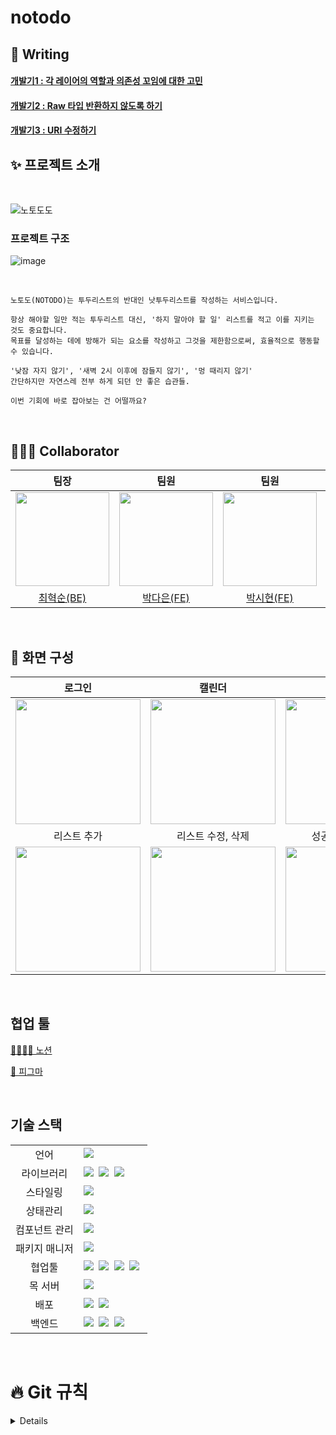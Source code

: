# notodo

## 📝 Writing
#### [개발기1 : 각 레이어의 역할과 의존성 꼬임에 대한 고민](https://velog.io/@chs98412/%ED%94%84%EB%A1%9C%EC%A0%9D%ED%8A%B8-%EB%A6%AC%ED%8C%A9%ED%86%A0%EB%A7%81-1)
#### [개발기2 : Raw 타입 반환하지 않도록 하기](https://velog.io/@chs98412/%ED%94%84%EB%A1%9C%EC%A0%9D%ED%8A%B8-%EB%A6%AC%ED%8C%A9%ED%86%A0%EB%A7%81-2)
#### [개발기3 : URI 수정하기](https://velog.io/@chs98412/%ED%94%84%EB%A1%9C%EC%A0%9D%ED%8A%B8-%EB%A6%AC%ED%8C%A9%ED%86%A0%EB%A7%81-3)

## ✨ 프로젝트 소개

<br/>

![노토도도](https://github.com/chs98412/notodo-BE/assets/79582366/9ccd8886-27d0-4419-be75-9074f842d72c)

### 프로젝트 구조
![image](https://github.com/chs98412/notodo-BE/assets/79582366/9796354d-cdfb-48a1-87c9-8babb0e9b1b8)

<br/>

```
노토도(NOTODO)는 투두리스트의 반대인 낫투두리스트를 작성하는 서비스입니다.

항상 해야할 일만 적는 투두리스트 대신, '하지 말아야 할 일' 리스트를 적고 이를 지키는 것도 중요합니다.
목표를 달성하는 데에 방해가 되는 요소를 작성하고 그것을 제한함으로써, 효율적으로 행동할 수 있습니다.

'낮잠 자지 않기', '새벽 2시 이후에 잠들지 않기', '멍 때리지 않기'
간단하지만 자연스레 전부 하게 되던 안 좋은 습관들.

이번 기회에 바로 잡아보는 건 어떨까요?
```

<br>

## 🧑🏻‍💻 Collaborator


| 팀장 | 팀원 | 팀원 | 팀원 |
| :---: | :---: | :---: | :---: |
| <a href="https://github.com/chs98412"><img src="https://velog.velcdn.com/images/chs98412/post/27a0d7f3-6f97-42d3-91e9-453efdd039a7/image.jpeg" width="150"> | <a href="https://github.com/ekdms5566"><img src="https://velog.velcdn.com/images/chs98412/post/07274634-3c91-4dcd-aab0-b17a037f8fd1/image.jpeg" width="150"></a> | <a href="https://github.com/offbeat24"><img src="https://velog.velcdn.com/images/chs98412/post/8ad1fc12-b7e6-4d3f-b08d-89502636935a/image.jpeg" width="150"></a> | <a href="https://github.com/hyoribogo"><img src="https://velog.velcdn.com/images/chs98412/post/c7e754f8-f2b0-43a0-a361-33cc4dca8f8f/image.jpeg" width="150"></a> |
|[최혁순(BE)](https://github.com/chs98412)  | [박다은(FE)](https://github.com/ekdms5566)|[박시현(FE)](https://github.com/offbeat24)|[김효리(FE)](https://github.com/hyoribogo)|

<br>

## 💫 화면 구성

| 로그인 | 캘린더 | 리스트 |
|:---:|:---:|:---:|
|<img src="https://user-images.githubusercontent.com/97094709/235503472-e4b5d8bc-07bd-4816-a37a-45ce62ec35c5.gif" width="200px"/>|<img src="https://user-images.githubusercontent.com/97094709/235506433-12897ab8-7fc5-43bd-b47b-707a666f7cad.png" width="200px"/>|<img src="https://user-images.githubusercontent.com/97094709/235506630-e0d52adf-2a3f-4713-8cf5-61c524747caa.png" width="200px"/>|
| 리스트 추가 | 리스트 수정, 삭제 | 성공 or 실패 기록 |
|<img src="https://user-images.githubusercontent.com/97094709/235503737-948da39b-cbb4-4565-9f53-6a217852ec82.gif" width="200px"/>|<img src="https://user-images.githubusercontent.com/97094709/235503731-8da01fe0-403e-4931-8529-e90a5882c190.gif" width="200px"/>|<img src="https://user-images.githubusercontent.com/97094709/235503743-73085328-76f7-41aa-9749-5f1013cb6e89.gif" width="200px"/>|


<br>

## 협업 툴

[👨‍👨‍👧‍👧 노션](https://kw-likelion11.notion.site/77b91ed84bae4a30b4f87d4f36b5a3d5)

[🎨 피그마](https://www.figma.com/file/TU1FRGXFEjJ21oqb4RGYos/%EB%82%AB%ED%88%AC%EB%91%90%EB%A6%AC%EC%8A%A4%ED%8A%B8?node-id=30%3A286&t=k5fM9c0BLbw4TBDg-1)

<br>

## 기술 스택

<table>
<tr>
 <td align="center">언어</td>
 <td>
  <img src="https://img.shields.io/badge/JavaScript-F7DF1E?style=for-the-badge&logo=JavaScript&logoColor=white"/>&nbsp
 </td>
</tr>
<tr>
 <td align="center">라이브러리</td>
 <td>
  <img src="https://img.shields.io/badge/React-61DAFB?style=for-the-badge&logo=React&logoColor=ffffff"/>&nbsp
  <img src="https://img.shields.io/badge/axios-5A29E4?style=for-the-badge&logo=axios&logoColor=white"/>&nbsp
  <img src="https://img.shields.io/badge/.ENV-ECD53F?style=for-the-badge&logo=.ENV&logoColor=white"/>&nbsp
</tr>
<tr>
 <td align="center">스타일링</td>
 <td>
  <img src="https://img.shields.io/badge/styledcomponents-DB7093?style=for-the-badge&logo=styledcomponents&logoColor=white"/> &nbsp 
</tr>
<tr>
 <td align="center">상태관리</td>
 <td>
  <img src="https://img.shields.io/badge/redux-764ABC?style=for-the-badge&logo=redux&logoColor=white"/>&nbsp
 </td>
</tr>
<tr>
</tr>
<tr>
 <td align="center">컴포넌트 관리</td>
 <td>
  <img src="https://img.shields.io/badge/Storybook-FF4785?style=for-the-badge&logo=Storybook&logoColor=white"/>&nbsp 
 </td>
</tr>
<tr>
 <td align="center">패키지 매니저</td>
 <td>
  <img src="https://img.shields.io/badge/yarn-%232C8EBB.svg?style=for-the-badge&logo=yarn&logoColor=white"/>&nbsp 
 </td>
</tr>
<tr>
 <td align="center">협업툴</td>
 <td>
    <img src="https://img.shields.io/badge/Figma-F24E1E?style=for-the-badge&logo=Figma&logoColor=white"/>&nbsp
    <img src="https://img.shields.io/badge/Notion-000000?style=for-the-badge&logo=Notion&logoColor=white"/>&nbsp 
    <img src="https://img.shields.io/badge/GitHub-181717?style=for-the-badge&logo=GitHub&logoColor=white"/>&nbsp 
    <img src="https://img.shields.io/badge/discord-5865F2?style=for-the-badge&logo=discord&logoColor=white"/>&nbsp 
 </td>
</tr>
<tr>
 <td align="center">목 서버</td>
 <td>
  <img src="https://img.shields.io/badge/postman-FF6C37?style=for-the-badge&logo=postman&logoColor=white"/> &nbsp 
</tr>
<tr>
 <td align="center">배포</td>
 <td>
    <img src="https://img.shields.io/badge/googlecloud-4285F4?style=for-the-badge&logo=googlecloud&logoColor=white"/>&nbsp
     <img src="https://img.shields.io/badge/netlify-00C7B7?style=for-the-badge&logo=netlify&logoColor=white"/>&nbsp

</tr>
<tr>
 <td align="center">백엔드</td>
 <td>
    <img src="https://img.shields.io/badge/SpringBoot-6DB33F?style=for-the-badge&logo=SpringBoot&logoColor=white"/>&nbsp
  <img src="https://img.shields.io/badge/mysql-4479A1?style=for-the-badge&logo=mysql&logoColor=white"/>&nbsp
  <img src="https://img.shields.io/badge/springsecurity-6DB33F?style=for-the-badge&logo=springsecurity&logoColor=white"/>&nbsp

</tr>
</table>

<br>

# 🔥 Git 규칙

<details>
 
## 커밋(commit)
- 하나의 커밋에는 한 단위의 작업 넣기  
  ◽ 한 작업을 여러 버전에 걸쳐 커밋 ❌  
  ◽ 여러 작업을 한 버전에 커밋 ❌   
    → 여러 개 같이 커밋하면, 나중에 그것들 중 하나만 취소해야 될 일 발생할 수 있으니까⋯⋯!   
  ◽ 커밋 최소 단위로 하기, 하나의 의도만 가지고 !  
    → 버그 수정 + 새 기능 추가 를 같이 커밋 ❌

## 커밋 메시지

🌟 어떤 작업이 이뤄졌는지 알아볼 수 있게 작성 !  
→ 이름 아무렇게나 작성해놓으면, 나중에 본인도 거기서 무슨 작업했는지 기억 못함⋯!  
`ex) git commit -m 'haha'`

```
type : subject

body

footer
```

구조로 작성

### type

- 명령문 형태로, 제목 첫 글자는 대문자로 (타입 말고 제목을!)
- 아래에서 필요한 타입 사용

| 타입   | 내용                                          |
| ------ | --------------------------------------------- |
| feat   | 새로운 기능 추가                              |
| fix    | 버그/오류 수정                                |
| docs   | 문서 수정                                     |
| style  | 코드 포맷 변경, 세미콜론 누락, 코드 변경 없음 |
| design | 사용자 UI 디자인 변경 (CSS 등)                |
| move   | 코드나 파일의 이동                            |
| rename | 이름 변경                                     |
| remove | 삭제                                          |

</details>

<br />

